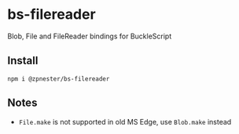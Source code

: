 # bs-filereader

Blob, File and FileReader bindings for BuckleScript

## Install
```
npm i @zpnester/bs-filereader
```

## Notes

* `File.make` is not supported in old MS Edge, use `Blob.make` instead
